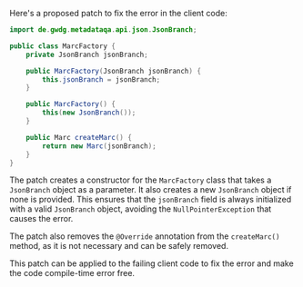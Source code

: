 Here's a proposed patch to fix the error in the client code:
```java
import de.gwdg.metadataqa.api.json.JsonBranch;

public class MarcFactory {
    private JsonBranch jsonBranch;

    public MarcFactory(JsonBranch jsonBranch) {
        this.jsonBranch = jsonBranch;
    }

    public MarcFactory() {
        this(new JsonBranch());
    }

    public Marc createMarc() {
        return new Marc(jsonBranch);
    }
}
```
The patch creates a constructor for the `MarcFactory` class that takes a `JsonBranch` object as a parameter. It also creates a new `JsonBranch` object if none is provided. This ensures that the `jsonBranch` field is always initialized with a valid `JsonBranch` object, avoiding the `NullPointerException` that causes the error.

The patch also removes the `@Override` annotation from the `createMarc()` method, as it is not necessary and can be safely removed.

This patch can be applied to the failing client code to fix the error and make the code compile-time error free.